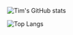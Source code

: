 ![Tim's GitHub stats](https://github-readme-stats.vercel.app/api?username=timweissenfels&count_private=true&show_icons=true&theme=tokyonight)

![Top Langs](https://github-readme-stats.vercel.app/api/top-langs/?username=timweissenfels&show_icons=true&theme=tokyonight)

<!--
**timweissenfels/timweissenfels** is a ✨ _special_ ✨ repository because its `README.md` (this file) appears on your GitHub profile.

Here are some ideas to get you started:

- 🔭 I’m currently working on ...
- 🌱 I’m currently learning ...
- 👯 I’m looking to collaborate on ...
- 🤔 I’m looking for help with ...
- 💬 Ask me about ...
- 📫 How to reach me: ...
- 😄 Pronouns: ...
- ⚡ Fun fact: ...
-->
